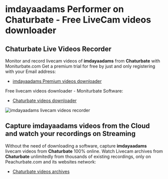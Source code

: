 # imdayaadams Performer on Chaturbate - Free LiveCam videos downloader

## Chaturbate Live Videos Recorder

Monitor and record livecam videos of **imdayaadams** from **Chaturbate** with Moniturbate.com
Get a premium trial for free by just and only registering with your Email address:
* [imdayaadams Premium videos downloader](https://moniturbate.com/request-demo-licence-key.html)

Free livecam videos downloader - Moniturbate Software:
* [Chaturbate videos downloader](https://moniturbate.com/moniturbate-download-software.html)

![imdayaadams livecam videos recorder](https://peachurnet.com/templates/moniturbate-software.png)


## Capture imdayaadams videos from the Cloud and watch your recordings on Streaming

Without the need of downloading a software, capture **imdayaadams** livecam videos from **Chaturbate** 100% online.
Watch Livecam archives from **Chaturbate** unlimitedly from thousands of existing recordings, only on Peachurbate.com and its websites network:
* [Chaturbate videos archives](https://peachurnet.com/)